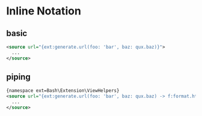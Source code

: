 # Inline Notation

## basic

```xml
<source url="{ext:generate.url(foo: 'bar', baz: qux.baz)}">
  ...
</source>
```

## piping

```xml
{namespace ext=Bash\Extension\ViewHelpers}
<source url="{ext:generate.url(foo: 'bar', baz: qux.baz) -> f:format.htmlspecialchars() -> ext:fantasy()}">
  ...
</source>
```

